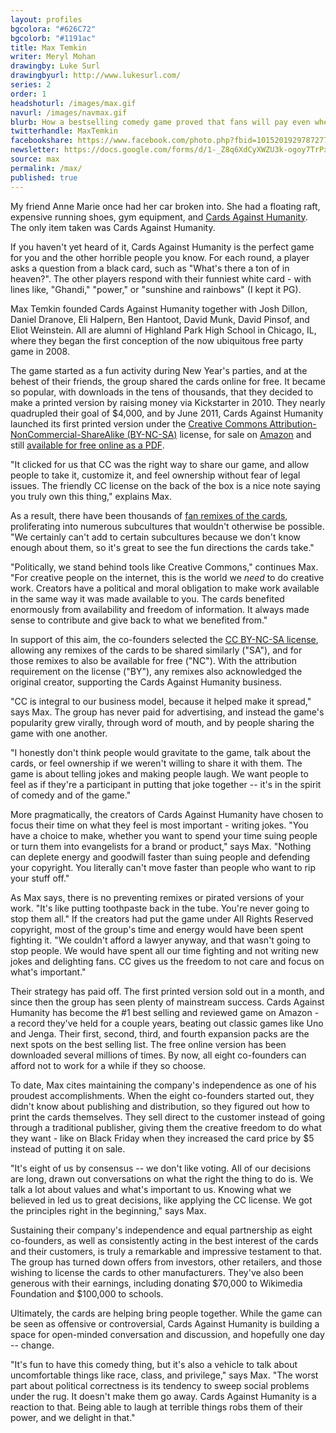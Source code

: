 ```yaml
---
layout: profiles
bgcolora: "#626C72"
bgcolorb: "#1191ac"
title: Max Temkin
writer: Meryl Mohan
drawingby: Luke Surl
drawingbyurl: http://www.lukesurl.com/
series: 2
order: 1
headshoturl: /images/max.gif
navurl: /images/navmax.gif
blurb: How a bestselling comedy game proved that fans will pay even when they don&#8217;t have to.
twitterhandle: MaxTemkin
facebookshare: https://www.facebook.com/photo.php?fbid=10152019297872777
newsletter: https://docs.google.com/forms/d/1-_Z8q6XdCyXWZU3k-ogoy7TrPxhSN7nYHPvjj0MwogA/viewform?entry.239708838=Team+Open+-+Thomas&entry.1860916380&entry.1017428125&entry.1257771276
source: max
permalink: /max/
published: true
---
```


My friend Anne Marie once had her car broken into. She had a floating raft, expensive running shoes, gym equipment, and [Cards Against Humanity](http://cardsagainsthumanity.com/). The only item taken was Cards Against Humanity. 

If you haven't yet heard of it, Cards Against Humanity is the perfect game for you and the other horrible people you know. For each round, a player asks a question from a black card, such as "What's there a ton of in heaven?". The other players respond with their funniest white card - with lines like, "Ghandi," "power," or "sunshine and rainbows" (I kept it PG). 

Max Temkin founded Cards Against Humanity together with Josh Dillon, Daniel Dranove, Eli Halpern, Ben Hantoot, David Munk, David Pinsof, and Eliot Weinstein. All are alumni of Highland Park High School in Chicago, IL, where they began the first conception of the now ubiquitous free party game in 2008.
 
The game started as a fun activity during New Year's parties, and at the behest of their friends, the group shared the cards online for free. It became so popular, with downloads in the tens of thousands, that they decided to make a printed version by raising money via Kickstarter in 2010. They nearly quadrupled their goal of $4,000, and by June 2011, Cards Against Humanity launched its first printed version under the [Creative Commons Attribution-NonCommercial-ShareAlike (BY-NC-SA)](https://creativecommons.org/licenses/by-nc-sa/2.0/) license, for sale on [Amazon](http://www.amazon.com/Cards-Against-Humanity-LLC-CAHUS/dp/B004S8F7QM/ref=sr_1_1?ie=UTF8&qid=1396561080&sr=8-1&keywords=cards+against+humanity) and still [available for free online as a PDF](http://s3.amazonaws.com/cah/CAH_MainGame.pdf). 

"It clicked for us that CC was the right way to share our game, and allow people to take it, customize it, and feel ownership without fear of legal issues. The friendly CC license on the back of the box is a nice note saying you truly own this thing," explains Max. 

As a result, there have been thousands of [fan remixes of the cards](https://www.google.com/search?q=cards+against+humanity+custom+cards&rlz=1C5CHFA_enUS503US503&oq=cards+against+humanity+custom+cards&aqs=chrome..69i57j0l5.8568j0j7&sourceid=chrome&espv=210&es_sm=119&ie=UTF-8#q=cards+against+humanity+fan+cards), proliferating into numerous subcultures that wouldn't otherwise be possible. "We certainly can't add to certain subcultures because we don't know enough about them, so it's great to see the fun directions the cards take."

"Politically, we stand behind tools like Creative Commons," continues Max. "For creative people on the internet, this is the world we *need* to do creative work. Creators have a political and moral obligation to make work available in the same way it was made available to you. The cards benefited enormously from availability and freedom of information. It always made sense to contribute and give back to what we benefited from."

In support of this aim, the co-founders selected the [CC BY-NC-SA license](https://creativecommons.org/licenses/by-nc-sa/2.0/), allowing any remixes of the cards to be shared similarly ("SA"), and for those remixes to also be available for free ("NC"). With the attribution requirement on the license ("BY"), any remixes also acknowledged the original creator, supporting the Cards Against Humanity business.

"CC is integral to our business model, because it helped make it spread," says Max. The group has never paid for advertising, and instead the game's popularity grew virally, through word of mouth, and by people sharing the game with one another. 

"I honestly don't think people would gravitate to the game, talk about the cards, or feel ownership if we weren't willing to share it with them. The game is about telling jokes and making people laugh. We want people to feel as if they're a participant in putting that joke together -- it's in the spirit of comedy and of the game."

More pragmatically, the creators of Cards Against Humanity have chosen to focus their time on what they feel is most important - writing jokes. "You have a choice to make, whether you want to spend your time suing people or turn them into evangelists for a brand or product," says Max. "Nothing can deplete energy and goodwill faster than suing people and defending your copyright. You literally can't move faster than people who want to rip your stuff off."

As Max says, there is no preventing remixes or pirated versions of your work. "It's like putting toothpaste back in the tube. You're never going to stop them all." If the creators had put the game under All Rights Reserved copyright, most of the group's time and energy would have been spent fighting it. "We couldn't afford a lawyer anyway, and that wasn't going to stop people. We would have spent all our time fighting and not writing new jokes and delighting fans. CC gives us the freedom to not care and focus on what's important."

Their strategy has paid off. The first printed version sold out in a month, and since then the group has seen plenty of mainstream success. Cards Against Humanity has become the #1 best selling and reviewed game on Amazon -  a record they've held for a couple years, beating out classic games like Uno and Jenga. Their first, second, third, and fourth expansion packs are the next spots on the best selling list. The free online version has been downloaded several millions of times. By now, all eight co-founders can afford not to work for a while if they so choose.

To date, Max cites maintaining the company's independence as one of his proudest accomplishments. When the eight co-founders started out, they didn't know about publishing and distribution, so they figured out how to print the cards themselves. They sell direct to the customer instead of going through a traditional publisher, giving them the creative freedom to do what they want - like on Black Friday when they increased the card price by $5 instead of putting it on sale.

"It's eight of us by consensus -- we don't like voting. All of our decisions are long, drawn out conversations on what the right the thing to do is. We talk a lot about values and what's important to us. Knowing what we believed in led us to great decisions, like applying the CC license. We got the principles right in the beginning," says Max.
  
Sustaining their company's independence and equal partnership as eight co-founders, as well as consistently acting in the best interest of the cards and their customers, is truly a remarkable and impressive testament to that. The group has turned down offers from investors, other retailers, and those wishing to license the cards to other manufacturers. They've also been generous with their earnings, including donating $70,000 to Wikimedia Foundation and $100,000 to schools.

Ultimately, the cards are helping bring people together. While the game can be seen as offensive or controversial, Cards Against Humanity is building a space for open-minded conversation and discussion, and hopefully one day -- change.

"It's fun to have this comedy thing, but it's also a vehicle to talk about uncomfortable things like race, class, and privilege," says Max. "The worst part about political correctness is its tendency to sweep social problems under the rug. It doesn't make them go away. Cards Against Humanity is a reaction to that. Being able to laugh at terrible things robs them of their power, and we delight in that."
